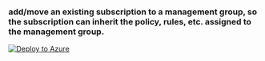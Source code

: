 ### add/move an existing subscription to a management group, so the subscription can inherit the policy, rules, etc. assigned to the management group.
[![Deploy to Azure](https://aka.ms/deploytoazurebutton)](https://portal.azure.com/#create/Microsoft.Template/uri/https%3A%2F%2Fraw.githubusercontent.com%2FZJQZ%2Fcmp-core-public%2Fmain%2Frelease_1%2Ftask1919%2FdelegateSubscriptionToManagementGroup.json)
